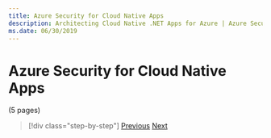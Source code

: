```yaml
---
title: Azure Security for Cloud Native Apps
description: Architecting Cloud Native .NET Apps for Azure | Azure Security for Cloud Native Apps
ms.date: 06/30/2019
---
```

# Azure Security for Cloud Native Apps

(5 pages)

>[!div class="step-by-step"]
>[Previous](security.md)
>[Next](cloud-native-devops.md)
